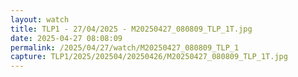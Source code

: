 ```yaml
---
layout: watch
title: TLP1 - 27/04/2025 - M20250427_080809_TLP_1T.jpg
date: 2025-04-27 08:08:09
permalink: /2025/04/27/watch/M20250427_080809_TLP_1
capture: TLP1/2025/202504/20250426/M20250427_080809_TLP_1T.jpg
---
```

